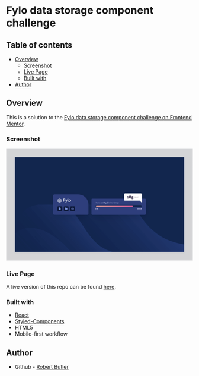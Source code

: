 # Fylo data storage component challenge

## Table of contents

- [Overview](#overview)
  - [Screenshot](#screenshot)
  - [Live Page](#live-page)
  - [Built with](#built-with)
- [Author](#author)

## Overview

This is a solution to the [Fylo data storage component challenge on Frontend Mentor](https://www.frontendmentor.io/challenges/fylo-data-storage-component-1dZPRbV5n).

### Screenshot

![](public/assets/desktop-preview.png)

### Live Page

A live version of this repo can be found [here](https://chekhovs-func.github.io/fylo-data-storage/).

### Built with

- [React](https://reactjs.org)
- [Styled-Components](https://styled-components.com)
- HTML5
- Mobile-first workflow

## Author

- Github - [Robert Butler](https://github.com/chekhovs-func)
